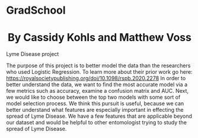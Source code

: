 # GradSchool
### <h1 align="center">By Cassidy Kohls and Matthew Voss</h1>
Lyme Disease project

The purpose of this project is to better model the data than the researchers who used Logistic Regression. To learn more about their prior work go here: 
https://royalsocietypublishing.org/doi/10.1098/rspb.2020.2278 
In order to better understand the data, we want to find the most accurate model via a few metrics such as accuracy, examine a confusion matrix and AUC. 
Next, we would like to choose between the top two models with some sort of model selection process. We think this pursuit is useful, because we can better
understand what features are especially important in effecting the spread of Lyme Disease. We have a few features that are applicable beyond our dataset 
and would be helpful to other entomologist trying to study the spread of Lyme Disease. 
